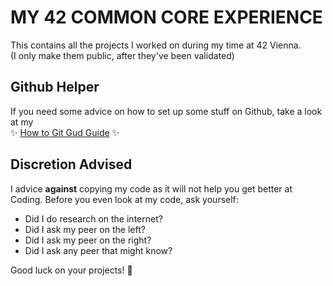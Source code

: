 # MY 42 COMMON CORE EXPERIENCE

This contains all the projects I worked on during my time at 42 Vienna.\
(I only make them public, after they've been validated)

## Github Helper

If you need some advice on how to set up some stuff on Github, take a look at my \
✨ [How to Git Gud Guide](./How_To_Git_Gud.md) ✨

## Discretion Advised

I advice **against** copying my code as it will not help you get better at Coding.
Before you even look at my code, ask yourself:
- Did I do research on the internet?
- Did I ask my peer on the left?
- Did I ask my peer on the right?
- Did I ask any peer that might know?

Good luck on your projects! 💖
